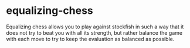 # equalizing-chess
Equalizing chess allows you to play against stockfish in such a way that it does not try to beat you with all its strength, but rather balance the game with each move to try to keep the evaluation as balanced as possible.
